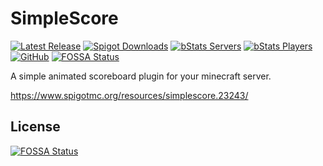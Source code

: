 # SimpleScore

[![Latest Release](https://img.shields.io/github/v/release/r4g3baby/SimpleScore)](https://github.com/r4g3baby/SimpleScore/releases/latest)
[![Spigot Downloads](https://img.shields.io/spiget/downloads/23243)](https://www.spigotmc.org/resources/simplescore.23243/)
[![bStats Servers](https://img.shields.io/bstats/servers/644)](https://bstats.org/plugin/bukkit/SimpleScore/644)
[![bStats Players](https://img.shields.io/bstats/players/644)](https://bstats.org/plugin/bukkit/SimpleScore/644)
[![GitHub](https://img.shields.io/github/license/r4g3baby/SimpleScore)](https://github.com/r4g3baby/SimpleScore/blob/main/LICENSE)
[![FOSSA Status](https://app.fossa.com/api/projects/git%2Bgithub.com%2Fr4g3baby%2FSimpleScore.svg?type=shield)](https://app.fossa.com/projects/git%2Bgithub.com%2Fr4g3baby%2FSimpleScore?ref=badge_shield)

A simple animated scoreboard plugin for your minecraft server.

https://www.spigotmc.org/resources/simplescore.23243/

## License
[![FOSSA Status](https://app.fossa.com/api/projects/git%2Bgithub.com%2Fr4g3baby%2FSimpleScore.svg?type=large)](https://app.fossa.com/projects/git%2Bgithub.com%2Fr4g3baby%2FSimpleScore?ref=badge_large)